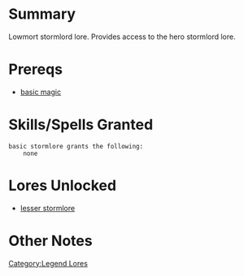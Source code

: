 # Summary

Lowmort stormlord lore. Provides access to the hero stormlord lore.

# Prereqs

-   [basic magic](Basic_Magic "wikilink")

# Skills/Spells Granted

`basic stormlore grants the following:`  
`    none`

# Lores Unlocked

-   [lesser stormlore](Lesser_Stormlore "wikilink")

# Other Notes

[Category:Legend Lores](Category:Legend_Lores "wikilink")
